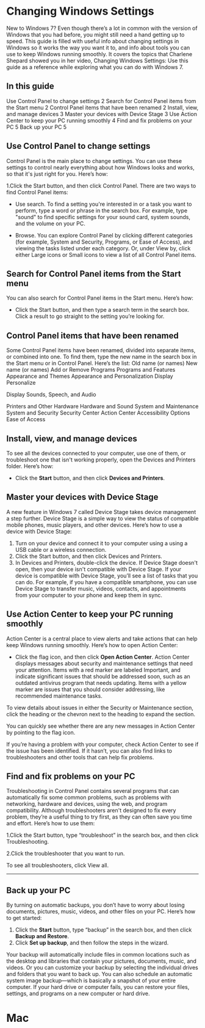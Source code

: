 # Changing Windows Settings

New to Windows 7? Even though there’s a lot in common with the version of Windows that you had before, you might still need a hand getting up to speed. This guide is filled with useful info about changing settings in Windows so it works the way you want it to, and info about tools you can use to keep Windows running smoothly. 
It covers the topics that Charlene Shepard showed you in her video, Changing Windows Settings: 
Use this guide as a reference while exploring what you can do with Windows 7. 

## In this guide
Use Control Panel to change settings	2
Search for Control Panel items from the Start menu	2
Control Panel items that have been renamed	2
Install, view, and manage devices	3
Master your devices with Device Stage	3
Use Action Center to keep your PC running smoothly	4
Find and fix problems on your PC	5
Back up your PC	5


## Use Control Panel to change settings
Control Panel is the main place to change settings. You can use these settings to control nearly everything about how Windows looks and works, so that it's just right for you. Here’s how:

1.Click the Start button, and then click Control Panel.
There are two ways to find Control Panel items:
- Use search. To find a setting you're interested in or a task you want to perform, type a word or phrase in the search box. For example, type "sound" to find specific settings for your sound card, system sounds, and the volume on your PC.
* Browse. You can explore Control Panel by clicking different categories (for example, System and Security, Programs, or Ease of Access), and viewing the tasks listed under each category. Or, under View by, click either Large icons or Small icons to view a list of all Control Panel items.
## Search for Control Panel items from the Start menu
You can also search for Control Panel items in the Start menu. Here’s how:
- Click the Start button, and then type a search term in the search box. Click a result to go straight to the setting you’re looking for. 
## Control Panel items that have been renamed
Some Control Panel items have been renamed, divided into separate items, or combined into one. To find them, type the new name in the search box in the Start menu or in Control Panel. Here’s the list:
Old name (or names)	New name (or names)
Add or Remove Programs	Programs and Features
Appearance and Themes	Appearance and Personalization
Display	Personalize

Display
Sounds, Speech, and Audio

Printers and Other Hardware	Hardware and Sound
System and Maintenance	System and Security
Security Center	Action Center
Accessibility Options	Ease of Access

## Install, view, and manage devices 
To see all the devices connected to your computer, use one of them, or troubleshoot one that isn't working properly, open the Devices and Printers folder. Here’s how:	
- Click the **Start** button, and then click **Devices and Printers**.
## Master your devices with Device Stage
A new feature in Windows 7 called Device Stage takes device management a step further. Device Stage is a simple way to view the status of compatible mobile phones, music players, and other devices. Here’s how to use a device with Device Stage:
1. Turn on your device and connect it to your computer using a using a USB cable or a wireless connection.
2. Click the Start button, and then click Devices and Printers.
3. In Devices and Printers, double-click the device.
If Device Stage doesn't open, then your device isn't compatible with Device Stage. If your device is compatible with Device Stage, you’ll see a list of tasks that you can do.  For example, if you have a compatible smartphone, you can use Device Stage to transfer music, videos, contacts, and appointments from your computer to your phone and keep them in sync.



## Use Action Center to keep your PC running smoothly
Action Center is a central place to view alerts and take actions that can help keep Windows running smoothly. Here’s how to open Action Center: 
- Click the flag icon, and then click **Open Action Center**. 
Action Center displays messages about security and maintenance settings that need your attention. Items with a red marker are labeled Important, and indicate significant issues that should be addressed soon, such as an outdated antivirus program that needs updating. Items with a yellow marker are issues that you should consider addressing, like recommended maintenance tasks.

To view details about issues in either the Security or Maintenance section, click the heading or the chevron next to the heading to expand the section. 

You can quickly see whether there are any new messages in Action Center by pointing to the flag icon. 

If you’re having a problem with your computer, check Action Center to see if the issue has been identified. If it hasn’t, you can also find links to troubleshooters and other tools that can help 
fix problems.


## Find and fix problems on your PC
Troubleshooting in Control Panel contains several programs that can automatically fix some common problems, such as problems with networking, hardware and devices, using the web, and program compatibility. Although troubleshooters aren't designed to fix every problem, they’re a useful thing to try first, as they can often save you time and effort. Here’s how to use them:

1.Click the Start button, type “troubleshoot” in the search box, and then click Troubleshooting.

2.Click the troubleshooter that you want to run. 

To see all troubleshooters, click View all.

***********************

## Back up your PC
By turning on automatic backups, you don’t have to worry about losing documents, pictures, music, videos, and other files on your PC. Here’s how to get started:
1. Click the **Start** button, type “backup” in the search box, and then click **Backup and Restore**.
2. Click **Set up backup**, and then follow the steps in the wizard. 

Your backup will automatically include files in common locations such as the desktop and libraries that contain your pictures, documents, music, and videos. Or you can customize your backup by selecting the individual drives and folders that you want to back up.
You can also schedule an automatic system image backup—which is basically a snapshot of your entire computer. If your hard drive or computer fails, you can restore your files, settings, and programs on a new computer or hard drive.


# Mac

